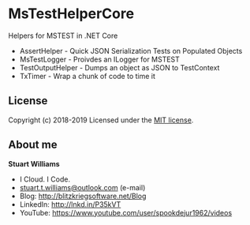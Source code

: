 # MsTestHelperCore #
Helpers for MSTEST in .NET Core

* AssertHelper - Quick JSON Serialization Tests on Populated Objects
* MsTestLogger - Proivdes an ILogger for MSTEST
* TestOutputHelper - Dumps an object as JSON to TestContext
* TxTimer - Wrap a chunk of code to time it


## License
Copyright (c) 2018-2019
Licensed under the [MIT license](LICENSE).

## About me ##

**Stuart Williams**

* I Cloud. I Code. 
* <a href="mailto:stuart.t.williams@outlook.com" target="_blank">stuart.t.williams@outlook.com</a> (e-mail)
* Blog: <a href="http://blitzkriegsoftware.net/Blog" target="_blank">http://blitzkriegsoftware.net/Blog</a>
* LinkedIn: <a href="http://lnkd.in/P35kVT" target="_blank">http://lnkd.in/P35kVT</a>
* YouTube: <a href="https://www.youtube.com/user/spookdejur1962/videos" target="_blank">https://www.youtube.com/user/spookdejur1962/videos</a> 